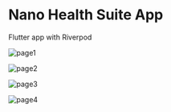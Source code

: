# Nano Health Suite App

Flutter app with Riverpod

![page1](showcase/page_1.png)

![page2](showcase/page_2.png)

![page3](showcase/page_3.png)

![page4](showcase/page_3_detail.png)
